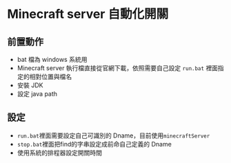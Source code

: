 # Minecraft server 自動化開關

## 前置動作
* bat 檔為 windows 系統用
* Minecraft server 執行檔直接從官網下載，依照需要自己設定 ```run.bat``` 裡面指定的相對位置與檔名
* 安裝 JDK
* 設定 java path

## 設定
* ```run.bat```裡面需要設定自己可識別的 Dname，目前使用```minecraftServer```
* ```stop.bat```裡面把find的字串設定成前命自己定義的 Dname
* 使用系統的排程器設定開關時間